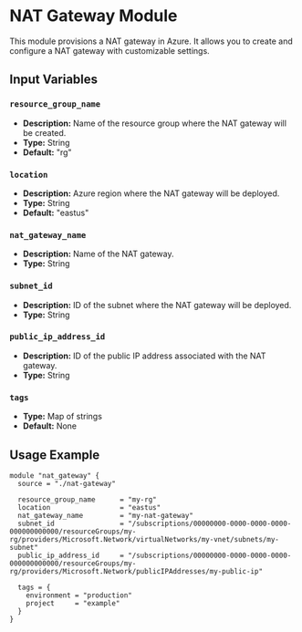 # NAT Gateway Module

This module provisions a NAT gateway in Azure. It allows you to create and configure a NAT gateway with customizable settings.

## Input Variables

### `resource_group_name`

- **Description:** Name of the resource group where the NAT gateway will be created.
- **Type:** String
- **Default:** "rg"

### `location`

- **Description:** Azure region where the NAT gateway will be deployed.
- **Type:** String
- **Default:** "eastus"

### `nat_gateway_name`

- **Description:** Name of the NAT gateway.
- **Type:** String

### `subnet_id`

- **Description:** ID of the subnet where the NAT gateway will be deployed.
- **Type:** String

### `public_ip_address_id`

- **Description:** ID of the public IP address associated with the NAT gateway.
- **Type:** String

### `tags`

- **Type:** Map of strings
- **Default:** None

## Usage Example

```hcl
module "nat_gateway" {
  source = "./nat-gateway"

  resource_group_name      = "my-rg"
  location                 = "eastus"
  nat_gateway_name         = "my-nat-gateway"
  subnet_id                = "/subscriptions/00000000-0000-0000-0000-000000000000/resourceGroups/my-rg/providers/Microsoft.Network/virtualNetworks/my-vnet/subnets/my-subnet"
  public_ip_address_id     = "/subscriptions/00000000-0000-0000-0000-000000000000/resourceGroups/my-rg/providers/Microsoft.Network/publicIPAddresses/my-public-ip"

  tags = {
    environment = "production"
    project     = "example"
  }
}
